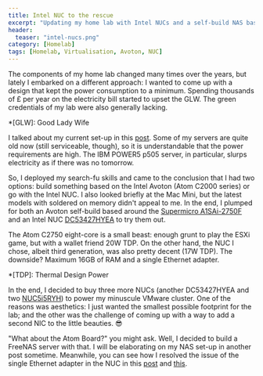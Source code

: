 ```yaml
---
title: Intel NUC to the rescue
excerpt: "Updating my home lab with Intel NUCs and a self-build NAS based on the Supermicro A1SAi-2750F board"
header:
  teaser: "intel-nucs.png"
category: [Homelab] 
tags: [Homelab, Virtualisation, Avoton, NUC]
---
```


The components of my home lab changed many times over the years, but lately I embarked on a different approach: I wanted to come up with a design that kept the power consumption to a minimum. Spending thousands of £ per year on the electricity bill started to upset the GLW. The green credentials of my lab were also generally lacking.

*[GLW]: Good Lady Wife

I talked about my current set-up in this [post](/The-Home-Lab/). Some of my servers are quite old now (still serviceable, though), so it is understandable that the power requirements are high. The IBM POWER5 p505 server, in particular, slurps electricity as if there was no tomorrow.

So, I deployed my search-fu skills and came to the conclusion that I had two options: build something based on the Intel Avoton (Atom C2000 series) or go with the Intel NUC. I also looked briefly at the Mac Mini, but the latest models with soldered on memory didn't appeal to me. In the end, I plumped for both an Avoton self-build based around the [Supermicro A1SAi-2750F](https://www.supermicro.com/products/motherboard/ATOM/X10/A1SAi-2750F.cfm) and an Intel NUC [DC53427HYEA](http://www.intel.co.uk/content/www/uk/en/nuc/nuc-kit-dc53427hye-board-d53427rke.html) to try them out. 

The Atom C2750 eight-core is a small beast: enough grunt to play the ESXi game, but with a wallet friend 20W TDP. On the other hand, the NUC I chose, albeit third generation, was also pretty decent (17W TDP). The downside? Maximum 16GB of RAM and a single Ethernet adapter. 

*[TDP]: Thermal Design Power

In the end, I decided to buy three more NUCs (another DC53427HYEA and two [NUC5i5RYH](http://www.intel.co.uk/content/www/uk/en/nuc/nuc-kit-nuc5i5ryh.html)) to power my minuscule VMware cluster. One of the reasons was aesthetics: I just wanted the smallest possible footprint for the lab; and the other was the challenge of coming up with a way to add a second NIC to the little beauties. 😎 

"What about the Atom Board?" you might ask. Well, I decided to build a FreeNAS server with that. I will be elaborating on my NAS set-up in another post sometime. Meanwhile, you can see how I resolved the issue of the single Ethernet adapter in the NUC in this [post](/Homelab/NUC-Squarepants/) and [this](/Homelab/Want-a-USB-Ethernet-driver-for-ESXi-You-can-have-two/).
